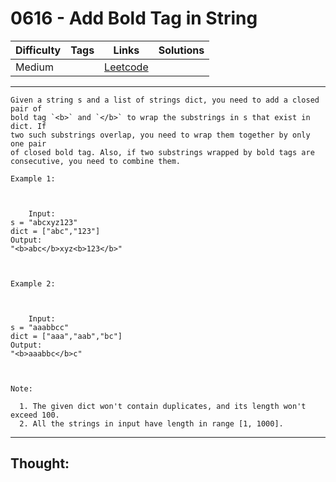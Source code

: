 # 0616 - Add Bold Tag in String

Difficulty  | Tags | Links | Solutions
----------- | ---- | ----- | -----
Medium |  | [Leetcode](https://leetcode.com/problems/add-bold-tag-in-string/description/) |


-----------

```
Given a string s and a list of strings dict, you need to add a closed pair of
bold tag `<b>` and `</b>` to wrap the substrings in s that exist in dict. If
two such substrings overlap, you need to wrap them together by only one pair
of closed bold tag. Also, if two substrings wrapped by bold tags are
consecutive, you need to combine them.

Example 1:



    Input: s = "abcxyz123"dict = ["abc","123"]Output:"<b>abc</b>xyz<b>123</b>"



Example 2:



    Input: s = "aaabbcc"dict = ["aaa","aab","bc"]Output:"<b>aaabbc</b>c"



Note:

  1. The given dict won't contain duplicates, and its length won't exceed 100.
  2. All the strings in input have length in range [1, 1000].
```

-----------

## Thought:
